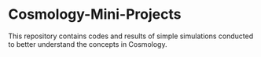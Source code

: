 # Cosmology-Mini-Projects
This repository contains codes and results of simple simulations conducted to better understand the concepts in Cosmology.
